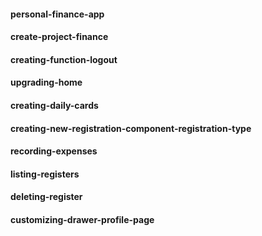 #### personal-finance-app
#### create-project-finance
#### creating-function-logout
#### upgrading-home
#### creating-daily-cards
#### creating-new-registration-component-registration-type
#### recording-expenses
#### listing-registers
#### deleting-register
#### customizing-drawer-profile-page

